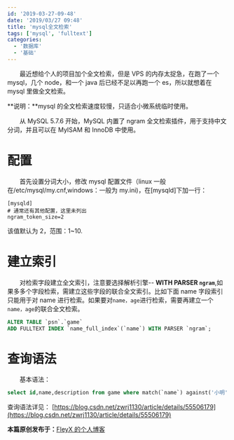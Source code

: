 ```yaml
---
id: '2019-03-27-09-48'
date: '2019/03/27 09:48'
title: 'mysql全文检索'
tags: ['mysql', 'fulltext']
categories:
  - '数据库'
  - '基础'
---
```


&emsp;&emsp;最近想给个人的项目加个全文检索，但是 VPS 的内存太捉急，在跑了一个 mysql，几个 node，和一个 java 后已经不足以再跑一个 es，所以就想着在 mysql 里做全文检索。

**说明：**mysql 的全文检索速度较慢，只适合小微系统临时使用。

&emsp;&emsp;从 MySQL 5.7.6 开始，MySQL 内置了 ngram 全文检索插件，用于支持中文分词，并且可以在 MyISAM 和 InnoDB 中使用。

# 配置

&emsp;&emsp;首先设置分词大小，修改 mysql 配置文件（linux 一般在/etc/mysql/my.cnf,windows：一般为 my.ini)，在[mysqld]下加一行：

```properties
[mysqld]
# 通常还有其他配置，这里未列出
ngram_token_size=2
```

该值默认为 2，范围：1~10.

<!-- more -->

# 建立索引

&emsp;&emsp;对检索字段建立全文索引，注意要选择解析引擎-- **WITH PARSER `ngram`**,如果多多个字段检索，需建立这些字段的联合全文索引。比如下面 name 字段索引只能用于对 name 进行检索。如果要对`name，age`进行检索，需要再建立一个`name，age`的联合全文检索。

```sql
ALTER TABLE `psn`.`game`
ADD FULLTEXT INDEX `name_full_index`(`name`) WITH PARSER `ngram`;
```

# 查询语法

&emsp;&emsp;基本语法：

```sql
select id,name,description from game where match(`name`) against('小明' IN boolean MODE)
```

查询语法详见：
[https://blog.csdn.net/zwrj1130/article/details/55506179](https://blog.csdn.net/zwrj1130/article/details/55506179)

**本篇原创发布于：**[FleyX 的个人博客](https://www.tapme.top/blog/detail/2019-03-27-09-48)
